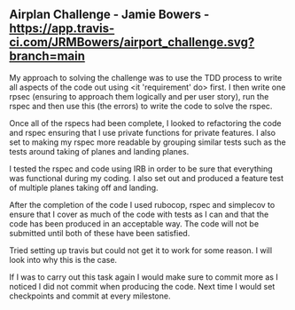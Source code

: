 ## Airplan Challenge - Jamie Bowers - https://app.travis-ci.com/JRMBowers/airport_challenge.svg?branch=main

My approach to solving the challenge was to use the TDD process to write all aspects of the code out using <it 'requirement' do> first. I then write one rpsec (ensuring to approach them logically and per user story), run the rspec and then use this (the errors) to write the code to solve the rspec.

Once all of the rspecs had been complete, I looked to refactoring the code and rspec ensuring that I use private functions for private features. I also set to making my rspec more readable by grouping similar tests such as the tests around taking of planes and landing planes.

I tested the rspec and code using IRB in order to be sure that everything was functional during my coding. I also set out and produced a feature test of multiple planes taking off and landing. 

After the completion of the code I used rubocop, rspec and simplecov to ensure that I cover as much of the code with tests as I can and that the code has been produced in an acceptable way. The code will not be submitted until both of these have been satisfied.

Tried setting up travis but could not get it to work for some reason. I will look into why this is the case. 

If I was to carry out this task again I would make sure to commit more as I noticed I did not commit when producing the code. Next time I would set checkpoints and commit at every milestone.